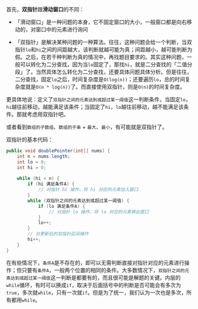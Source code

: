 首先，**双指针**跟**滑动窗口**的不同：

* 「滑动窗口」是一种问题的本身，它不固定窗口的大小，一般窗口都是向右移动的，对窗口中的元素进行询问

* 「双指针」是解决某种问题的一种算法。往往，这种问题会给一个判断，当双指针`lo`和`hi`之间的间距越大，该判断就越可能为真；间距越小，越可能判断为假。之后，在若干种判断为真的情况中，再找题目要求的。其实这种问题，一般可以转化为二分查找，因为当`lo`固定了，那找`hi`，就是二分查找的「二值分段」了。当然具体怎么转化为二分查找，还要具体问题具体分析。但是往往，二分查找，固定`lo`之后，时间复杂度是`O(log(n))`；还要遍历`lo`，总的时间复杂度就是`O(n * log(n))`了。而直接使用双指针，则是`O(n)`的时间复杂度。

更具体地说：定义了`双指针之间的元素达到或超过某一阈值`这一判断条件，当固定`lo`，`hi`越往前移动，越能满足该条件；当固定了`hi`，`lo`越往前移动，越不能满足该条件。那就考虑用双指针吧。

或者看到`数组的子数组`、`数组的子串` + `最大`、`最小`，有可能就是双指针了。

双指针的基本代码：

```java
public void doublePointer(int[] nums) {
    int n = nums.length;
    int lo = 0;
    int hi = 0;
    
    while (hi < n) {
        if (hi 满足条件A) {
            // 对指针 hi 操作，将 hi 对应的元素加入窗口
        }
        while (双指针之间的元素达到或超过某一阈值) {
            if (lo 满足条件A) {
                // 对指针 lo 操作，将 lo 对应的元素移出窗口
            }
            lo++;
        }
        // 对更新后的双指针区间操作
        hi++;
    }
}
```



在有些情况下，`条件A`是不存在的，即可以无需判断直接对指针对应的元素进行操作；但只要有`条件A`，一般两个位置的相同的条件。大多数情况下，`双指针之间的元素达到或超过某一阈值`这一判断是都要有的，而且很可能是解题的关键。内层的`while`循环，有时可以换成`if`，取决于后面括号中的判断是否可能会有多次为`true`，多次就`while`，只有一次就`if`。但是为了统一，我们认为一次也是多次，所有都用`while`。
